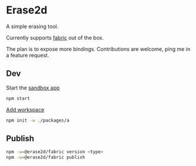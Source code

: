 # Erase2d

A simple erasing tool.

Currently supports [fabric](./packages/fabric/README.md) out of the box.

The plan is to expose more bindings.
Contributions are welcome, ping me in a feature request.

## Dev

Start the [sandbox app](./packages/sandbox/README.md)

```bash
npm start
```

[Add workspace](https://docs.npmjs.com/cli/v10/using-npm/workspaces)

```bash
npm init -w ./packages/a
```

## Publish

```bash
npm -w=@erase2d/fabric version <type>
npm -w=@erase2d/fabric publish
```
